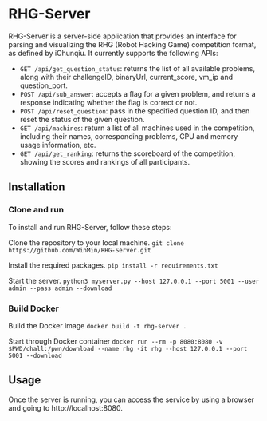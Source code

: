 # RHG-Server

RHG-Server is a server-side application that provides an interface for parsing and visualizing the RHG (Robot Hacking Game) competition format, as defined by iChunqiu. It currently supports the following APIs:

- `GET /api/get_question_status`: returns the list of all available problems, along with their challengeID, binaryUrl, current_score, vm_ip and question_port.
- `POST /api/sub_answer`: accepts a flag for a given problem, and returns a response indicating whether the flag is correct or not.
- `POST /api/reset_question`: pass in the specified question ID, and then reset the status of the given question.
- `GET /api/machines`: return a list of all machines used in the competition, including their names, corresponding problems, CPU and memory usage information, etc.
- `GET /api/get_ranking`: returns the scoreboard of the competition, showing the scores and rankings of all participants.

## Installation
### Clone and run
To install and run RHG-Server, follow these steps:

Clone the repository to your local machine.
`git clone https://github.com/WinMin/RHG-Server.git`

Install the required packages.
`pip install -r requirements.txt`

Start the server.
`python3 myserver.py --host 127.0.0.1 --port 5001 --user admin --pass admin --download`

### Build Docker
Build the Docker image
`docker build -t rhg-server .`

Start through Docker container
`docker run --rm -p 8080:8080 -v $PWD/chall:/pwn/download --name rhg -it rhg --host 127.0.0.1 --port 5001 --download`

## Usage

Once the server is running, you can access the service by using a browser and going to http://localhost:8080.